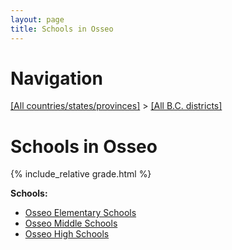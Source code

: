 ```yaml
---
layout: page
title: Schools in Osseo
---
```

# Navigation

[[All countries/states/provinces]](../..) > [[All B.C. districts]](..)

# Schools in Osseo

{% include_relative grade.html %}

**Schools:**

- [Osseo Elementary Schools](Osseo_Elementary_Schools.md)
- [Osseo Middle Schools](Osseo_Middle_Schools.md)
- [Osseo High Schools](Osseo_High_Schools.md)
